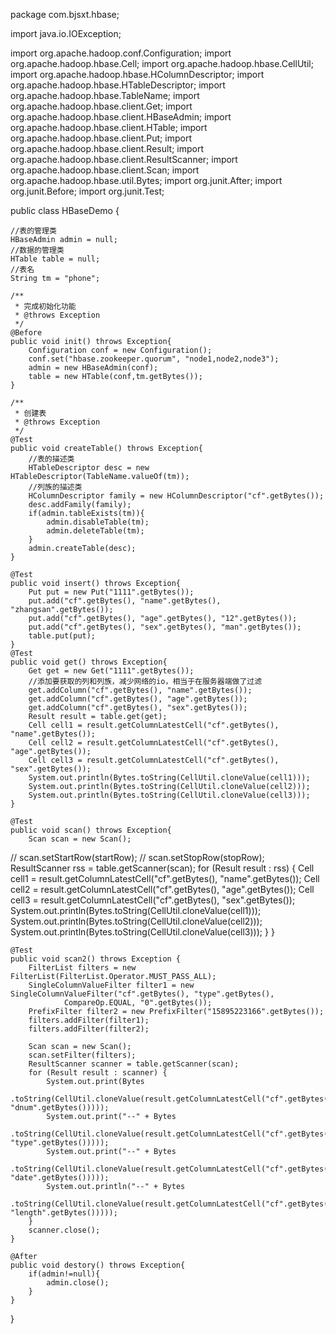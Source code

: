 package com.bjsxt.hbase;

import java.io.IOException;

import org.apache.hadoop.conf.Configuration;
import org.apache.hadoop.hbase.Cell;
import org.apache.hadoop.hbase.CellUtil;
import org.apache.hadoop.hbase.HColumnDescriptor;
import org.apache.hadoop.hbase.HTableDescriptor;
import org.apache.hadoop.hbase.TableName;
import org.apache.hadoop.hbase.client.Get;
import org.apache.hadoop.hbase.client.HBaseAdmin;
import org.apache.hadoop.hbase.client.HTable;
import org.apache.hadoop.hbase.client.Put;
import org.apache.hadoop.hbase.client.Result;
import org.apache.hadoop.hbase.client.ResultScanner;
import org.apache.hadoop.hbase.client.Scan;
import org.apache.hadoop.hbase.util.Bytes;
import org.junit.After;
import org.junit.Before;
import org.junit.Test;

public class HBaseDemo {

	//表的管理类
	HBaseAdmin admin = null;
	//数据的管理类
	HTable table = null;
	//表名
	String tm = "phone";
	
	/**
	 * 完成初始化功能
	 * @throws Exception
	 */
	@Before
	public void init() throws Exception{
		Configuration conf = new Configuration();
		conf.set("hbase.zookeeper.quorum", "node1,node2,node3");
		admin = new HBaseAdmin(conf);
		table = new HTable(conf,tm.getBytes());
	}
	
	/**
	 * 创建表
	 * @throws Exception
	 */
	@Test
	public void createTable() throws Exception{
		//表的描述类
		HTableDescriptor desc = new HTableDescriptor(TableName.valueOf(tm));
		//列族的描述类
		HColumnDescriptor family = new HColumnDescriptor("cf".getBytes());
		desc.addFamily(family);
		if(admin.tableExists(tm)){
			admin.disableTable(tm);
			admin.deleteTable(tm);
		}
		admin.createTable(desc);
	}
	
	@Test
	public void insert() throws Exception{
		Put put = new Put("1111".getBytes());
		put.add("cf".getBytes(), "name".getBytes(), "zhangsan".getBytes());
		put.add("cf".getBytes(), "age".getBytes(), "12".getBytes());
		put.add("cf".getBytes(), "sex".getBytes(), "man".getBytes());
		table.put(put);
	}
	@Test
	public void get() throws Exception{
		Get get = new Get("1111".getBytes());
		//添加要获取的列和列族，减少网络的io，相当于在服务器端做了过滤
		get.addColumn("cf".getBytes(), "name".getBytes());
		get.addColumn("cf".getBytes(), "age".getBytes());
		get.addColumn("cf".getBytes(), "sex".getBytes());
		Result result = table.get(get);
		Cell cell1 = result.getColumnLatestCell("cf".getBytes(), "name".getBytes());
		Cell cell2 = result.getColumnLatestCell("cf".getBytes(), "age".getBytes());
		Cell cell3 = result.getColumnLatestCell("cf".getBytes(), "sex".getBytes());
		System.out.println(Bytes.toString(CellUtil.cloneValue(cell1)));
		System.out.println(Bytes.toString(CellUtil.cloneValue(cell2)));
		System.out.println(Bytes.toString(CellUtil.cloneValue(cell3)));
	}
	
	@Test
	public void scan() throws Exception{
		Scan scan = new Scan();
//		scan.setStartRow(startRow);
//		scan.setStopRow(stopRow);
		ResultScanner rss = table.getScanner(scan);
		for (Result result : rss) {
			Cell cell1 = result.getColumnLatestCell("cf".getBytes(), "name".getBytes());
			Cell cell2 = result.getColumnLatestCell("cf".getBytes(), "age".getBytes());
			Cell cell3 = result.getColumnLatestCell("cf".getBytes(), "sex".getBytes());
			System.out.println(Bytes.toString(CellUtil.cloneValue(cell1)));
			System.out.println(Bytes.toString(CellUtil.cloneValue(cell2)));
			System.out.println(Bytes.toString(CellUtil.cloneValue(cell3)));
		}
	}



	@Test
	public void scan2() throws Exception {
		FilterList filters = new FilterList(FilterList.Operator.MUST_PASS_ALL);
		SingleColumnValueFilter filter1 = new SingleColumnValueFilter("cf".getBytes(), "type".getBytes(),
				CompareOp.EQUAL, "0".getBytes());
		PrefixFilter filter2 = new PrefixFilter("15895223166".getBytes());
		filters.addFilter(filter1);
		filters.addFilter(filter2);

		Scan scan = new Scan();
		scan.setFilter(filters);
		ResultScanner scanner = table.getScanner(scan);
		for (Result result : scanner) {
			System.out.print(Bytes
					.toString(CellUtil.cloneValue(result.getColumnLatestCell("cf".getBytes(), "dnum".getBytes()))));
			System.out.print("--" + Bytes
					.toString(CellUtil.cloneValue(result.getColumnLatestCell("cf".getBytes(), "type".getBytes()))));
			System.out.print("--" + Bytes
					.toString(CellUtil.cloneValue(result.getColumnLatestCell("cf".getBytes(), "date".getBytes()))));
			System.out.println("--" + Bytes
					.toString(CellUtil.cloneValue(result.getColumnLatestCell("cf".getBytes(), "length".getBytes()))));
		}
		scanner.close();
	}
	
	@After
	public void destory() throws Exception{
		if(admin!=null){
			admin.close();
		}
	}
}
